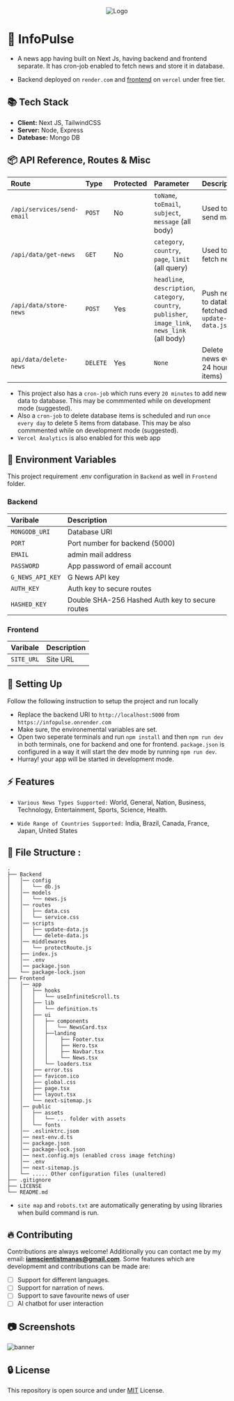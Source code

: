 <div align="center">
  <img src="https://github.com/user-attachments/assets/efc2070c-432c-4fc0-bf2a-4f9525d06316" alt="Logo">
</div>

# 🔰 InfoPulse

- A news app having built on Next Js, having backend and frontend separate. It has cron-job enabled to fetch news and store it in database.

- Backend deployed on `render.com` and [frontend](https://info-pulse-six.vercel.app/) on `vercel` under free tier.

## 📚 Tech Stack

- **Client:** Next JS, TailwindCSS
- **Server:** Node, Express
- **Datebase:** Mongo DB

## 📦 API Reference, Routes & Misc

| Route                      | Type     | Protected | Parameter                                                                                           | Description                                       |
| :------------------------- | :------- | :-------- | :-------------------------------------------------------------------------------------------------- | :------------------------------------------------ |
| `/api/services/send-email` | `POST`   | No        | `toName`, `toEmail`, `subject`, `message` (all body)                                                | Used to send mails                                |
| `/api/data/get-news`       | `GET`    | No        | `category`, `country`, `page`, `limit` (all query)                                                  | Used to fetch news                                |
| `/api/data/store-news`     | `POST`   | Yes       | `headline`, `description`, `category`, `country`, `publisher`, `image_link`, `news_link` (all body) | Push news to database fetched by `update-data.js` |
| `api/data/delete-news`     | `DELETE` | Yes       | `None`                                                                                              | Delete news every 24 hour (5 items)               |

- This project also has a `cron-job` which runs every `20 minutes` to add new data to database. This may be commmented while on development mode (suggested).
- Also a `cron-job` to delete database items is scheduled and run `once every day` to delete 5 items from database. This may be also commmented while on development mode (suggested).
- `Vercel Analytics` is also enabled for this web app

## 🔩 Environment Variables

This project requirement .env configuration in `Backend` as well in `Frontend` folder.

### Backend

| Varibale         | Description                                     |
| :--------------- | :---------------------------------------------- |
| `MONGODB_URI`    | Database URI                                    |
| `PORT`           | Port number for backend (5000)                  |
| `EMAIL`          | admin mail address                              |
| `PASSWORD`       | App password of email account                   |
| `G_NEWS_API_KEY` | G News API key                                  |
| `AUTH_KEY`       | Auth key to secure routes                       |
| `HASHED_KEY`     | Double SHA-256 Hashed Auth key to secure routes |

### Frontend

| Varibale   | Description |
| :--------- | :---------- |
| `SITE_URL` | Site URL    |

## 🔨 Setting Up

Follow the following instruction to setup the project and run locally

- Replace the backend URI to `http://localhost:5000` from `https://infopulse.onrender.com`
- Make sure, the environemental variables are set.
- Open two seperate terminals and run `npm install` and then `npm run dev` in both terminals, one for backend and one for frontend. `package.json` is configured in a way it will start the dev mode by running `npm run dev`.
- Hurray! your app will be started in development mode.

## ⚡ Features

- `Various News Types Supported:` World, General, Nation, Business, Technology, Entertainment, Sports, Science, Health.

- `Wide Range of Countries Supported:` India, Brazil, Canada, France, Japan, United States

## 📁 File Structure :

```
.
├── Backend
│   │── config
│   │   └── db.js
│   │── models
│   │   └── news.js
│   │── routes
│   │   ├── data.css
│   │   └── service.css
│   │── scripts
│   │   ├── update-data.js
│   │   └── delete-data.js
│   │── middlewares
│   │   └── protectRoute.js
│   ├── index.js
│   │── .env
│   │── package.json
│   └── package-lock.json
├── Frontend
│   │── app
│   │   ├── hooks
│   │   │   └── useInfiniteScroll.ts
│   │   ├── lib
│   │   │   └── definition.ts
│   │   ├── ui
│   │   │   ├── components
│   │   │   │   └── NewsCard.tsx
│   │   │   ├──landing
│   │   │   │    ├── Footer.tsx
│   │   │   │    ├── Hero.tsx
│   │   │   │    ├── Navbar.tsx
│   │   │   │    └── News.tsx
│   │   │   └── loaders.tsx
│   │   ├── error.tss
│   │   ├── favicon.ico
│   │   ├── global.css
│   │   ├── page.tsx
│   │   ├── layout.tsx
│   │   └── next-sitemap.js
│   │── public
│   │   ├── assets
│   │   │   └── ... folder with assets
│   │   └── fonts
│   │── .eslinktrc.jsom
│   │── next-env.d.ts
│   │── package.json
│   │── package-lock.json
│   │── next.config.mjs (enabled cross image fetching)
│   │── .env
│   │── next-sitemap.js
│   └── ..... Other configuration files (unaltered)
├── .gitignore
├── LICENSE
└── README.md
```

- `site map` and `robots.txt` are automatically generating by using libraries when build command is run.

## 🔥 Contributing

Contributions are always welcome! Additionally you can contact me by my email: **iamscientistmanas@gmail.com**. Some features which are developmemt and contributions can be made are:

- [ ] Support for different languages.
- [ ] Support for narration of news.
- [ ] Support to save favourite news of user
- [ ] AI chatbot for user interaction

## 📷 Screenshots

![banner](https://github.com/user-attachments/assets/d01fef04-c4e3-4393-a9bb-6aacb01ecc57)

## 🔒 License

This repository is open source and under [MIT](https://choosealicense.com/licenses/mit/) License.
